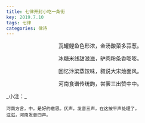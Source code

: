 ```yaml
---
title: 七律开封小吃一条街
key: 2019.7.10
tags: 七律
categories: 律诗
---
```


<p align="center">瓦罐鲤鱼色形浓，金汤酸菜多蒜葱。
</p>
<p align="center">冰糖米线甜滋滋，驴肉粉条香嘭嘭。
</p>
<p align="center">回忆汴梁蒸饺味，叙说大宋烩面风。
</p>
<p align="center">河南食谱传统韵，尝罢三出赞中中。
</p>
_小注：_

```
河南方言，中，是好的意思。仄声，发音三声，在这按平声处理了。
滋滋，河南发音四声。
```